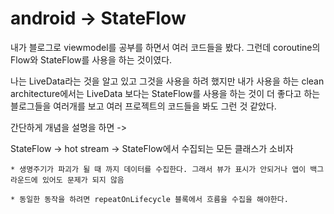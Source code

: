 # android -> StateFlow

내가 블로그로 viewmodel를 공부를 하면서 여러 코드들을 봤다. 그런데 coroutine의 Flow와 StateFlow를 사용을 하는 것이였다.

나는 LiveData라는 것을 알고 있고 그것을 사용을 하려 했지만 내가 사용을 하는 clean architecture에서는 LiveData 보다는 StateFlow를 사용을 하는 것이 더 좋다고 하는 블로그들을 여러개를 보고 여러 프로젝트의 코드들을 봐도 그런 것 같았다.

간단하게 개념을 설명을 하면 -> 

StateFlow -> hot stream -> StateFlow에서 수집되는 모든 클래스가 소비자   

    * 생명주기가 파괴가 될 때 까지 데이터를 수집한다. 그래서 뷰가 표시가 안되거나 앱이 백그라운드에 있어도 문제가 되지 않음
    
    * 동일한 동작을 하려면 repeatOnLifecycle 블록에서 흐름을 수집을 해야한다.